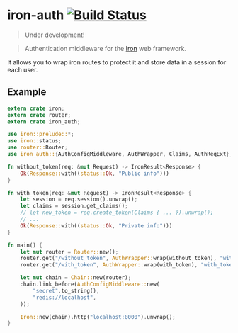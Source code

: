 iron-auth [![Build Status](https://travis-ci.org/Arekkusuva/iron-auth.svg?branch=master)](https://travis-ci.org/Arekkusuva/iron-auth)
==========

> Under development!

> Authentication middleware for the [Iron](https://github.com/iron/iron) web framework.

It allows you to wrap iron routes to protect it and store data in a session for each user.

## Example

```rust
extern crate iron;
extern crate router;
extern crate iron_auth;

use iron::prelude::*;
use iron::status;
use router::Router;
use iron_auth::{AuthConfigMiddleware, AuthWrapper, Claims, AuthReqExt};

fn without_token(req: &mut Request) -> IronResult<Response> {
    Ok(Response::with((status::Ok, "Public info")))
}

fn with_token(req: &mut Request) -> IronResult<Response> {
    let session = req.session().unwrap();
    let claims = session.get_claims();
    // let new_token = req.create_token(Claims { ... }).unwrap();
    // ...
    Ok(Response::with((status::Ok, "Private info")))
}

fn main() {
    let mut router = Router::new();
    router.get("/without_token", AuthWrapper::wrap(without_token), "without_token");
    router.get("/with_token", AuthWrapper::wrap(with_token), "with_token");

    let mut chain = Chain::new(router);
    chain.link_before(AuthConfigMiddleware::new(
        "secret".to_string(),
        "redis://localhost",
    ));

    Iron::new(chain).http("localhost:8000").unwrap();
}
```
